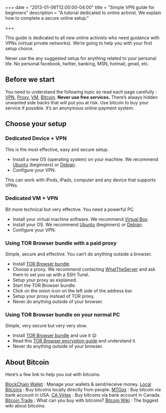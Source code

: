 +++
date = "2013-01-06T12:00:00-04:00"
title = "Simple VPN guide for beginners"
description = "A tutorial dedicated to online activist. We explain how to complete a secure online setup."

+++

This guide is dedicated to all new online activists who need guidance with VPNs (virtual private networks). We’re going to help you with your first setup choice.

Never use the any suggested setup for anything related to your personal life. No personal facebook, twitter, banking, MSN, hotmail, gmail, etc.

## Before we start

You need to understand the following topic so read each page carefully : [VPN](http://en.wikipedia.org/wiki/Vpn), [Proxy](http://en.wikipedia.org/wiki/Proxy_server), [VM](http://en.wikipedia.org/wiki/Virtual_machine), [Bitcoin](http://en.wikipedia.org/wiki/Bitcoin).
**Never use free services.** There’s always hidden unwanted side backs that will put you at risk.
Use bitcoin to buy your service if possible. It’s an anonymous online payment system.

## Choose your setup

### Dedicated Device + VPN

This is the most effective, easy and secure setup.

* Install a new OS (operating system) on your machine. We recommend [Ubuntu](http://www.ubuntu.com/) (beginners) or [Debian](https://www.debian.org/distrib/).
* Configure your VPN.

This can work with iPods, iPads, computer and any device that supports VPNs.

### Dedicated VM + VPN

Bit more technical but very effective. You need a powerful PC.

* Install your virtual machine software. We recommend [Virtual Box](https://www.virtualbox.org/).
* Install your OS. We recommend [Ubuntu](http://www.ubuntu.com/) (beginners) or [Debian](https://www.debian.org/distrib/).
* Configure your VPN.

### Using TOR Browser bundle with a paid proxy

Simple, secure and effective. You can’t do anything outside a browser.

* Install [TOR Browser bundle](https://www.torproject.org/projects/torbrowser.html.en).
* Choose a proxy. We recommend contacting [WhatTheServer](http://whattheserver.me/) and ask them to set you up with a SSH Tunel.
* Setup your proxy as explained.
* Start the TOR Browser bundle.
* Click on the onion icon on the left side of the address bar.
* Setup your proxy instead of TOR proxy.
* Never do anything outside of your browser.

### Using TOR Browser bundle on your normal PC

Simple, very secure but very very slow.

* Install [TOR Browser bundle](https://www.torproject.org/projects/torbrowser.html.en) and use it 😛
* Read this [TOR Browser encryption guide](https://www.eff.org/pages/tor-and-https) and understand it.
* Never do anything outside of your browser.

## About Bitcoin

Here’s a few link to help you out with bitcoins.

[BlockChain Wallet](https://blockchain.info/wallet/) : Manage your wallets & send/receive money.
[Local Bitcoins](https://localbitcoins.com/) : Buy bitcoins locally directly from people.
[MTGox](https://mtgox.com/) : Buy bitcoin via bank account in USA.
[CA Virtex](https://www.cavirtex.com/) : Buy bitcoins via bank account in Canada.
[Bitcoin Trade](https://en.bitcoin.it/wiki/Trade) : What can you buy with bitcoins?
[Bitcoin Wiki](https://en.bitcoin.it/wiki/) : The biggest wiki about bitcoins.

